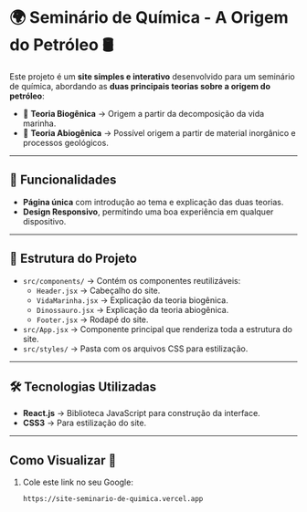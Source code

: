 # 🌍 Seminário de Química - A Origem do Petróleo 🛢️

Este projeto é um **site simples e interativo** desenvolvido para um seminário de química, abordando as **duas principais teorias sobre a origem do petróleo**:  
- 🌿 **Teoria Biogênica** → Origem a partir da decomposição da vida marinha.  
- 🦖 **Teoria Abiogênica** → Possível origem a partir de material inorgânico e processos geológicos.

---

## 📌 Funcionalidades

- **Página única** com introdução ao tema e explicação das duas teorias.
- **Design Responsivo**, permitindo uma boa experiência em qualquer dispositivo.

---

## 📂 Estrutura do Projeto

- `src/components/` → Contém os componentes reutilizáveis:
  - `Header.jsx` → Cabeçalho do site.
  - `VidaMarinha.jsx` → Explicação da teoria biogênica.
  - `Dinossauro.jsx` → Explicação da teoria abiogênica.
  - `Footer.jsx` → Rodapé do site.
- `src/App.jsx` → Componente principal que renderiza toda a estrutura do site.
- `src/styles/` → Pasta com os arquivos CSS para estilização.

---

## 🛠️ Tecnologias Utilizadas

- **React.js** → Biblioteca JavaScript para construção da interface.
- **CSS3** → Para estilização do site.

---

## Como Visualizar 📌

1. Cole este link no seu Google:
   ```bash
   https://site-seminario-de-quimica.vercel.app
